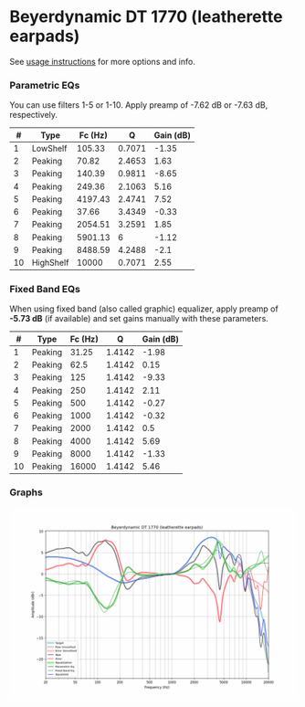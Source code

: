 # Beyerdynamic DT 1770 (leatherette earpads)
See [usage instructions](https://github.com/jaakkopasanen/AutoEq#usage) for more options and info.

### Parametric EQs
You can use filters 1-5 or 1-10. Apply preamp of -7.62 dB or -7.63 dB, respectively.

|   # | Type      |   Fc (Hz) |      Q |   Gain (dB) |
|-----|-----------|-----------|--------|-------------|
|   1 | LowShelf  |    105.33 | 0.7071 |       -1.35 |
|   2 | Peaking   |     70.82 | 2.4653 |        1.63 |
|   3 | Peaking   |    140.39 | 0.9811 |       -8.65 |
|   4 | Peaking   |    249.36 | 2.1063 |        5.16 |
|   5 | Peaking   |   4197.43 | 2.4741 |        7.52 |
|   6 | Peaking   |     37.66 | 3.4349 |       -0.33 |
|   7 | Peaking   |   2054.51 | 3.2591 |        1.85 |
|   8 | Peaking   |   5901.13 | 6      |       -1.12 |
|   9 | Peaking   |   8488.59 | 4.2488 |       -2.1  |
|  10 | HighShelf |  10000    | 0.7071 |        2.55 |

### Fixed Band EQs
When using fixed band (also called graphic) equalizer, apply preamp of **-5.73 dB** (if available) and set gains manually with these parameters.

|   # | Type    |   Fc (Hz) |      Q |   Gain (dB) |
|-----|---------|-----------|--------|-------------|
|   1 | Peaking |     31.25 | 1.4142 |       -1.98 |
|   2 | Peaking |     62.5  | 1.4142 |        0.15 |
|   3 | Peaking |    125    | 1.4142 |       -9.33 |
|   4 | Peaking |    250    | 1.4142 |        2.11 |
|   5 | Peaking |    500    | 1.4142 |       -0.27 |
|   6 | Peaking |   1000    | 1.4142 |       -0.32 |
|   7 | Peaking |   2000    | 1.4142 |        0.5  |
|   8 | Peaking |   4000    | 1.4142 |        5.69 |
|   9 | Peaking |   8000    | 1.4142 |       -1.33 |
|  10 | Peaking |  16000    | 1.4142 |        5.46 |

### Graphs
![](./Beyerdynamic%20DT%201770%20(leatherette%20earpads).png)
